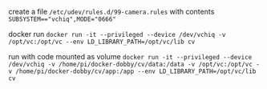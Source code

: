 create a file `/etc/udev/rules.d/99-camera.rules` with contents `SUBSYSTEM=="vchiq",MODE="0666"`

docker run
`docker run -it --privileged --device /dev/vchiq -v /opt/vc:/opt/vc --env LD_LIBRARY_PATH=/opt/vc/lib cv`

run with code mounted as volume
`docker run -it --privileged --device /dev/vchiq -v /home/pi/docker-dobby/cv/data:/data -v /opt/vc:/opt/vc -v /home/pi/docker-dobby/cv/app:/app --env LD_LIBRARY_PATH=/opt/vc/lib cv`